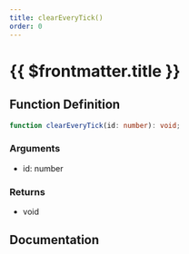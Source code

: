 ```yaml
---
title: clearEveryTick()
order: 0
---
```


# {{ $frontmatter.title }}

## Function Definition

```ts
function clearEveryTick(id: number): void;
```

### Arguments

* id: number

### Returns

* void

## Documentation

<!--@include: ./parts/clearEveryTick.md-->
